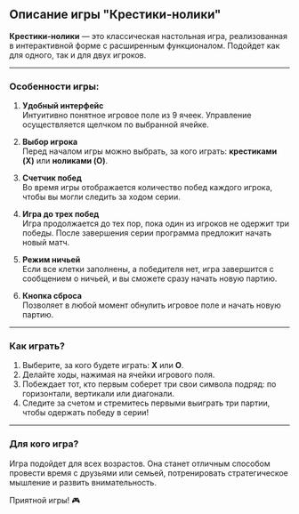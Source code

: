 ## Описание игры "Крестики-нолики"

**Крестики-нолики** — это классическая настольная игра, реализованная в интерактивной форме с расширенным функционалом. Подойдет как для одного, так и для двух игроков. 

---

### **Особенности игры**:

1. **Удобный интерфейс**  
   Интуитивно понятное игровое поле из 9 ячеек. Управление осуществляется щелчком по выбранной ячейке.

2. **Выбор игрока**  
   Перед началом игры можно выбрать, за кого играть: **крестиками (X)** или **ноликами (O)**.

3. **Счетчик побед**  
   Во время игры отображается количество побед каждого игрока, чтобы вы могли следить за ходом серии.

4. **Игра до трех побед**  
   Игра продолжается до тех пор, пока один из игроков не одержит три победы. После завершения серии программа предложит начать новый матч.

5. **Режим ничьей**  
   Если все клетки заполнены, а победителя нет, игра завершится с сообщением о ничьей, и вы сможете сразу начать новую партию.

6. **Кнопка сброса**  
   Позволяет в любой момент обнулить игровое поле и начать новую партию.

---

### **Как играть?**

1. Выберите, за кого будете играть: **X** или **O**.
2. Делайте ходы, нажимая на ячейки игрового поля.
3. Побеждает тот, кто первым соберет три свои символа подряд: по горизонтали, вертикали или диагонали.
4. Следите за счетом и стремитесь первыми выиграть три партии, чтобы одержать победу в серии!

---

### **Для кого игра?**

Игра подойдет для всех возрастов. Она станет отличным способом провести время с друзьями или семьей, потренировать стратегическое мышление и развить внимательность. 

Приятной игры! 🎮
